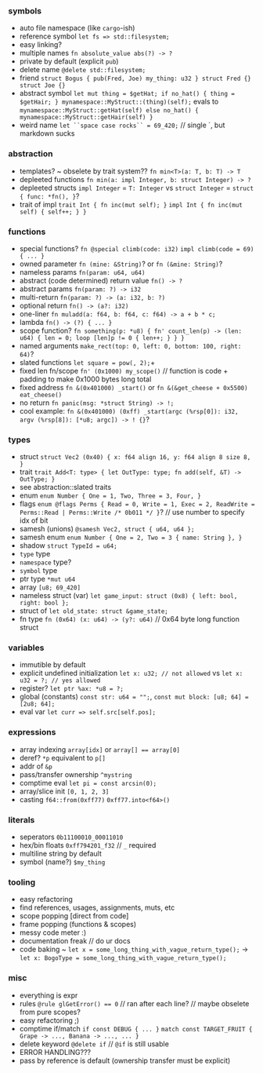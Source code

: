 ### symbols
- auto file namespace (like `cargo`-ish)
- reference symbol `let fs => std::filesystem;`
- easy linking?
- multiple names `fn absolute_value abs(?) -> ?`
- private by default (explicit `pub`)
- delete name `@delete std::filesystem;`
- friend `struct Bogus { pub(Fred, Joe) my_thing: u32 } struct Fred {} struct Joe {}`
- abstract symbol `let mut thing = $getHat; if no_hat() { thing = $getHair; } mynamespace::MyStruct::(thing)(self);` evals to `mynamespace::MyStruct::getHat(self) else no_hat() { mynamespace::MyStruct::getHair(self) }`
- weird name `let ``space case rocks`` = 69_420;` // single `, but markdown sucks
### abstraction
- templates? ~ obselete by trait system?? `fn min<T>(a: T, b: T) -> T`
- depleeted functions `fn min(a: impl Integer, b: struct Integer) -> ?`
- depleeted structs `impl Integer` = `T: Integer` vs `struct Integer` = `struct { func: *fn(), }`?
- trait of impl `trait Int { fn inc(mut self); }` `impl Int { fn inc(mut self) { self++; } }`
### functions
- special functions? `fn @special climb(code: i32)` `impl climb(code = 69) { ... }`
- owned parameter `fn (mine: &String)`? or `fn (&mine: String)`?
- nameless params `fn(param: u64, u64)`
- abstract (code determined) return value `fn() -> ?`
- abstract params `fn(param: ?) -> i32`
- multi-return `fn(param: ?) -> (a: i32, b: ?)`
- optional return `fn() -> (a?: i32)`
- one-liner `fn muladd(a: f64, b: f64, c: f64) -> a + b * c;`
- lambda `fn() -> (?) { ... }`
- scope function? `fn something(p: *u8) { fn' count_len(p) -> (len: u64) { len = 0; loop [len]p != 0 { len++; } } }`
- named arguments `make_rect(top: 0, left: 0, bottom: 100, right: 64)`?
- slated functions `let square = pow(, 2);`+
- fixed len fn/scope `fn' (0x1000) my_scope()` // function is code + padding to make 0x1000 bytes long total
- fixed address `fn &(0x401000) _start()` or `fn &(&get_cheese + 0x5500) eat_cheese()`
- no return `fn panic(msg: *struct String) -> !;`
- cool example: `fn &(0x401000) (0xff) _start(argc (%rsp[0]): i32, argv (%rsp[8]): [*u8; argc]) -> ! {}`?
### types
- struct `struct Vec2 (0x40) { x: f64 align 16, y: f64 align 8 size 8, }`
- trait `trait Add<T: type> { let OutType: type; fn add(self, &T) -> OutType; }`
- see abstraction::slated traits
- enum `enum Number { One = 1, Two, Three = 3, Four, }`
- flags `enum @flags Perms { Read = 0, Write = 1, Exec = 2, ReadWrite = Perms::Read | Perms::Write /* 0b011 */ }`? // use number to specify idx of bit
- samesh (unions) `@samesh Vec2, struct { u64, u64 };`
- samesh enum `enum Number { One = 2, Two = 3 { name: String }, }`
- shadow `struct TypeId = u64;`
- `type` type
- `namespace` type?
- `symbol` type
- ptr type `*mut u64`
- array `[u8; 69_420]`
- nameless struct (var) `let game_input: struct (0x8) { left: bool, right: bool };`
- struct of `let old_state: struct &game_state;`
- fn type `fn (0x64) (x: u64) -> (y?: u64)` // 0x64 byte long function struct
### variables
- immutible by default
- explicit undefined initialization `let x: u32; // not allowed` vs `let x: u32 = ?; // yes allowed`
- register? `let ptr %ax: *u8 = ?;`
- global (constants) `const str: u64 = "";`, `const mut block: [u8; 64] = [2u8; 64];`
- eval var `let curr => self.src[self.pos];`
### expressions
- array indexing `array[idx]` or `array[] == array[0]`
- deref? `*p` equivalent to `p[]`
- addr of `&p`
- pass/transfer ownership `^mystring`
- comptime eval `let pi = const arcsin(0);`
- array/slice init `[0, 1, 2, 3]`
- casting `f64::from(0xff77)` `0xff77.into<f64>()`
### literals
- seperators `0b11100010_00011010`
- hex/bin floats `0xff794201_f32` // `_` required
- multiline string by default
- symbol (name?) `$my_thing`
### tooling
- easy refactoring
- find references, usages, assignments, muts, etc
- scope popping [direct from code]
- frame popping (functions & scopes)
- messy code meter :)
- documentation freak // do ur docs
- code baking ~ `let x = some_long_thing_with_vague_return_type();` -> `let x: BogoType = some_long_thing_with_vague_return_type();`
### misc
- everything is expr
- rules `@rule glGetError() == 0` // ran after each line? // maybe obselete from pure scopes?
- easy refactoring ;)
- comptime if/match `if const DEBUG { ... }` `match const TARGET_FRUIT { Grape -> ..., Banana -> ..., ... }`
- delete keyword `@delete if`  // `@if` is still usable
- ERROR HANDLING???
- pass by reference is default (ownership transfer must be explicit)

